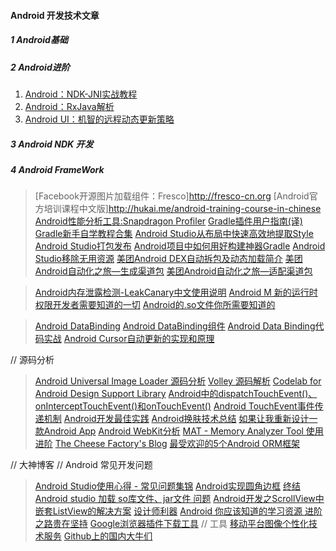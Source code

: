 #### Android 开发技术文章
##### 1 Android基础
##### 2 Android进阶

1. [Android：NDK-JNI实战教程](http://yanbober.github.io/2015/02/14/android_studio_jni_1/)
2. [Android：RxJava解析](http://gank.io/post/560e15be2dca930e00da1083#toc_9)
3. [Android UI：机智的远程动态更新策略](http://mp.weixin.qq.com/s?__biz=MzA3NTYzODYzMg%3Cmark%3E&mid=214371233&idx=1&sn=b81b17b484953c30e41a8d838ef95d8f&scene=0&key=2877d24f51fa5384a18193ad1da816a8e59f207a4394d1a960e5c92937b7ec3007124a6d487e9ad0dfb1b27f50a112fb&ascene=0&uin=MTYzMjY2MTE1&pass_ticket=tQQvZQcHar%2FRoB0sRAZGHjbf3g6v4y8YiXYrgS2j1bM%3D)

##### 3 Android NDK 开发
##### 4 Android FrameWork

>[Facebook开源图片加载组件：Fresco]http://fresco-cn.org
>[Android官方培训课程中文版]http://hukai.me/android-training-course-in-chinese
>[Android性能分析工具:Snapdragon Profiler](http://news.csdn.net/article.html?arcid=15827416&preview=1)
>[Gradle插件用户指南(译)](http://rinvay.github.io/android/2015/03/26/Gradle-Plugin-User-Guide(Translation)/#1)
>[Gradle新手自学教程合集](https://testerhome.com/topics/1867)
>[Android Studio从布局中快速高效地提取Style](http://www.jianshu.com/p/8c7ae2b653c7)
>[Android Studio打包发布](http://m.blog.csdn.net/blog/r17171709/40860389#)
>[Android项目中如何用好构建神器Gradle](http://www.csdn.net/article/2015-08-10/2825420/2)
>[Android Studio移除无用资源](http://tools.android.com/tech-docs/new-build-system/resource-shrinking)
>[美团Android DEX自动拆包及动态加载简介](http://tech.meituan.com/mt-android-auto-split-dex.html)
>[美团Android自动化之旅—生成渠道包](http://tech.meituan.com/mt-apk-packaging.html)
>[美团Android自动化之旅—适配渠道包](http://tech.meituan.com/mt-apk-adaptation.html)


>[Android内存泄露检测-LeakCanary中文使用说明](http://www.liaohuqiu.net/cn/posts/leak-canary-read-me/)
>[Android M 新的运行时权限开发者需要知道的一切](http://jijiaxin89.com/2015/08/30/Android-s-Runtime-Permission/)
>[Android的.so文件你所需要知道的](http://www.jianshu.com/p/cb05698a1968)

>[Android DataBinding](https://developer.android.com/intl/zh-cn/tools/data-binding/guide.html)
>[Android DataBinding组件](http://www.apkbus.com/android-244769-1-1.html)
>[Android Data Binding代码实战](http://www.aswifter.com/2015/07/11/android-data-binding-example/index.html)
>[Android Cursor自动更新的实现和原理](http://kohoh1992.github.io/Cursor-Auto-Sync/)

// 源码分析
>[Android Universal Image Loader 源码分析](http://codekk.com/open-source-project-analysis/detail/Android/huxian99/Android%20Universal%20Image%20Loader%20%E6%BA%90%E7%A0%81%E5%88%86%E6%9E%90)
>[Volley 源码解析](http://www.codekk.com/open-source-project-analysis/detail/Android/grumoon/Volley%20%E6%BA%90%E7%A0%81%E8%A7%A3%E6%9E%90)
>[Codelab for Android Design Support Library](http://inthecheesefactory.com/blog/android-design-support-library-codelab/en)
>[Android中的dispatchTouchEvent()、onInterceptTouchEvent()和onTouchEvent()](http://blog.csdn.net/xyz_lmn/article/details/12517911)
>[Android TouchEvent事件传递机制](http://blog.csdn.net/morgan_xww/article/details/9372285/)
>[Android开发最佳实践](http://hukai.me/android-dev-patterns/)
>[Android换肤技术总结](http://blog.zhaiyifan.cn/2015/09/10/Android%E6%8D%A2%E8%82%A4%E6%8A%80%E6%9C%AF%E6%80%BB%E7%BB%93/index.html)
>[如果让我重新设计一款Android App](http://blog.csdn.net/ahence/article/details/47154419)
>[Android WebKit分析](http://www.cnblogs.com/hibraincol/archive/2011/04/19/2020971.html)
>[MAT - Memory Analyzer Tool 使用进阶](http://www.lightskystreet.com/2015/09/01/mat_usage/)
>[The Cheese Factory's Blog](http://inthecheesefactory.com/blog/en)
>[最受欢迎的5个Android ORM框架](http://www.codeceo.com/article/5-android-orm-framework.html)


// 大神博客
// Android 常见开发问题
>[Android Studio使用心得 - 常见问题集锦](http://blog.csdn.net/codezjx/article/details/38669939)
>[Android实现圆角边框](http://www.cnblogs.com/flyme/archive/2012/06/20/2556259.html)
>[终结Android studio 加载 so库文件、jar文件 问题](http://my.oschina.net/longyuan/blog/401281)
>[Android开发之ScrollView中嵌套ListView的解决方案](http://blog.csdn.net/minimicall/article/details/40983331)
>[设计师利器](http://zuimeia.com/app/3252/?category=15&platform=2)
>[Android 你应该知道的学习资源 进阶之路贵在坚持](http://blog.csdn.net/lmj623565791/article/details/44754023)
>[Google浏览器插件下载工具](http://chrome-extension-downloader.com/)
// 工具
>[移动平台图像个性化技术服务](http://tusdk.com/)
>[Github上的国内大牛们](http://githubrank.com/)
